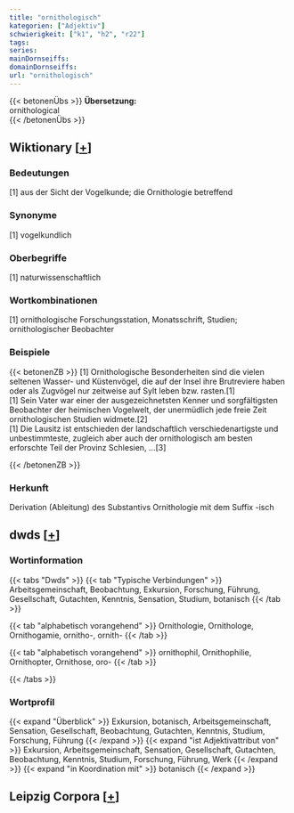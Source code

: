 ```yaml
---
title: "ornithologisch"
kategorien: ["Adjektiv"]
schwierigkeit: ["k1", "h2", "r22"]
tags:
series:
mainDornseiffs:
domainDornseiffs:
url: "ornithologisch"
---
```


{{< betonenÜbs >}}
**Übersetzung:**  
ornithological  
{{< /betonenÜbs >}}

## Wiktionary [[+](https://de.wiktionary.org/wiki/ornithologisch)]

### Bedeutungen
[1] aus der Sicht der Vogelkunde; die Ornithologie betreffend  

### Synonyme
[1] vogelkundlich  

### Oberbegriffe
[1] naturwissenschaftlich  

### Wortkombinationen
[1] ornithologische Forschungsstation, Monatsschrift, Studien; ornithologischer Beobachter  

### Beispiele
{{< betonenZB >}}
[1] Ornithologische Besonderheiten sind die vielen seltenen Wasser- und Küstenvögel, die auf der Insel ihre Brutreviere haben oder als Zugvögel nur zeitweise auf Sylt leben bzw. rasten.[1]  
[1] Sein Vater war einer der ausgezeichnetsten Kenner und sorgfältigsten Beobachter der heimischen Vogelwelt, der unermüdlich jede freie Zeit ornithologischen Studien widmete.[2]  
[1] Die Lausitz ist entschieden der landschaftlich verschiedenartigste und unbestimmteste, zugleich aber auch der ornithologisch am besten erforschte Teil der Provinz Schlesien, …[3]  

{{< /betonenZB >}}
### Herkunft
Derivation (Ableitung) des Substantivs Ornithologie mit dem Suffix -isch  



## dwds [[+](https://www.dwds.de/wb/ornithologisch)]

### Wortinformation
{{< tabs "Dwds" >}}
{{< tab "Typische Verbindungen" >}}
Arbeitsgemeinschaft, Beobachtung, Exkursion, Forschung, Führung, Gesellschaft, Gutachten, Kenntnis, Sensation, Studium, botanisch
{{< /tab >}}

{{< tab "alphabetisch vorangehend" >}}
Ornithologie, Ornithologe, Ornithogamie, ornitho-, ornith-
{{< /tab >}}

{{< tab "alphabetisch vorangehend" >}}
ornithophil, Ornithophilie, Ornithopter, Ornithose, oro-
{{< /tab >}}

{{< /tabs >}}

### Wortprofil
{{< expand "Überblick" >}} Exkursion, botanisch, Arbeitsgemeinschaft, Sensation, Gesellschaft, Beobachtung, Gutachten, Kenntnis, Studium, Forschung, Führung {{< /expand >}}
{{< expand "ist Adjektivattribut von" >}} Exkursion, Arbeitsgemeinschaft, Sensation, Gesellschaft, Gutachten, Beobachtung, Kenntnis, Studium, Forschung, Führung, Werk {{< /expand >}}
{{< expand "in Koordination mit" >}} botanisch {{< /expand >}}

## Leipzig Corpora [[+](https://corpora.uni-leipzig.de/en/res?word=ornithologisch&corpusId=deu_newscrawl-public_2018)]


